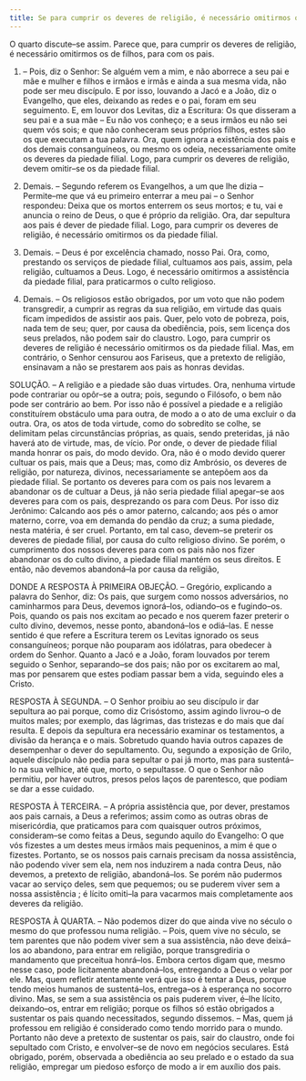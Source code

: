 ```yaml
---
title: Se para cumprir os deveres de religião, é necessário omitirmos os deveres filiais para com os pais
---
```


O quarto discute–se assim. Parece que, para cumprir os deveres de religião, é necessário omitirmos os de filhos, para com os pais.  

1. – Pois, diz o Senhor: Se alguém vem a mim, e não aborrece a seu pai e mãe e mulher e filhos e irmãos e irmãs e ainda a sua mesma vida, não pode ser meu discípulo. E por isso, louvando a Jacó e a João, diz o Evangelho, que eles, deixando as redes e o pai, foram em seu seguimento. E, em louvor dos Levitas, diz a Escritura: Os que disseram a seu pai e a sua mãe – Eu não vos conheço; e a seus irmãos eu não sei quem vós sois; e que não conheceram seus próprios filhos, estes são os que executam a tua palavra. Ora, quem ignora a existência dos pais e dos demais consanguíneos, ou mesmo os odeia, necessariamente omite os deveres da piedade filial. Logo, para cumprir os deveres de religião, devem omitir–se os da piedade filial.  

2. Demais. – Segundo referem os Evangelhos, a um que lhe dizia – Permite–me que vá eu primeiro enterrar a meu pai – o Senhor respondeu: Deixa que os mortos enterrem os seus mortos; e tu, vai e anuncia o reino de Deus, o que é próprio da religião. Ora, dar sepultura aos pais é dever de piedade filial. Logo, para cumprir os deveres de religião, é necessário omitirmos os da piedade filial.  

3. Demais. – Deus é por excelência chamado, nosso Pai. Ora, como, prestando os serviços de piedade filial, cultuamos aos pais, assim, pela religião, cultuamos a Deus. Logo, é necessário omitirmos a assistência da piedade filial, para praticarmos o culto religioso. 

4. Demais. – Os religiosos estão obrigados, por um voto que não podem transgredir, a cumprir as regras da sua religião, em virtude das quais ficam impedidos de assistir aos pais. Quer, pelo voto de pobreza, pois, nada tem de seu; quer, por causa da obediência, pois, sem licença dos seus prelados, não podem sair do claustro. Logo, para cumprir os deveres de religião é necessário omitirmos os da piedade filial.  Mas, em contrário, o Senhor censurou aos Fariseus, que a pretexto de religião, ensinavam a não se prestarem aos pais as honras devidas.  

SOLUÇÃO. – A religião e a piedade são duas virtudes. Ora, nenhuma virtude pode contrariar ou opôr–se a outra; pois, segundo o Filósofo, o bem não pode ser contrário ao bem. Por isso não é possível a piedade e a religião constituírem obstáculo uma para outra, de modo a o ato de uma excluir o da outra. Ora, os atos de toda virtude, como do sobredito se colhe, se delimitam pelas circunstâncias próprias, as quais, sendo preteridas, já não haverá ato de virtude, mas, de vício. Por onde, o dever de piedade filial manda honrar os pais, do modo devido. Ora, não é o modo devido querer cultuar os pais, mais que a Deus; mas, como diz Ambrósio, os deveres de religião, por natureza, divinos, necessariamente se antepõem aos da piedade filial. Se portanto os deveres para com os pais nos levarem a abandonar os de cultuar a Deus, já não seria piedade filial apegar–se aos deveres para com os pais, desprezando os para com Deus. Por isso diz Jerônimo: Calcando aos pés o amor paterno, calcando; aos pés o amor materno, corre, voa em demanda do pendão da cruz; a suma piedade, nesta matéria, é ser cruel. Portanto, em tal caso, devem–se preterir os deveres de piedade filial, por causa do culto religioso divino. Se porém, o cumprimento dos nossos deveres para com os pais não nos fizer abandonar os do culto divino, a piedade filial mantém os seus direitos. E então, não devemos abandoná–la por causa da religião,  

DONDE A RESPOSTA À PRIMEIRA OBJEÇÃO. – Gregório, explicando a palavra do Senhor, diz: Os pais, que surgem como nossos adversários, no caminharmos para Deus, devemos ignorá–los, odiando–os e fugindo–os. Pois, quando os pais nos excitam ao pecado e nos querem fazer preterir o culto divino, devemos, nesse ponto, abandoná–los e odiá–las. E nesse sentido é que refere a Escritura terem os Levitas ignorado os seus consanguíneos; porque não pouparam aos idólatras, para obedecer à ordem do Senhor. Quanto a Jacó e a João, foram louvados por terem seguido o Senhor, separando–se dos pais; não por os excitarem ao mal, mas por pensarem que estes podiam passar bem a vida, seguindo eles a Cristo.  

RESPOSTA À SEGUNDA. – O Senhor proibiu ao seu discípulo ir dar sepultura ao pai porque, como diz Crisóstomo, assim agindo livrou–o de muitos males; por exemplo, das lágrimas, das tristezas e do mais que daí resulta. E depois da sepultura era necessário examinar os testamentos, a divisão da herança e o mais. Sobretudo quando havia outros capazes de desempenhar o dever do sepultamento. Ou, segundo a exposição de Grilo, aquele discípulo não pedia para sepultar o pai já morto, mas para sustentá–lo na sua velhice, até que, morto, o sepultasse. O que o Senhor não permitiu, por haver outros, presos pelos laços de parentesco, que podiam se dar a esse cuidado.  

RESPOSTA À TERCEIRA. – A própria assistência que, por dever, prestamos aos pais carnais, a Deus a referimos; assim como as outras obras de misericórdia, que praticamos para com quaisquer outros próximos, consideram–se como feitas a Deus, segundo aquilo do Evangelho: O que vós fizestes a um destes meus irmãos mais pequeninos, a mim é que o fizestes. Portanto, se os nossos pais carnais precisam da nossa assistência, não podendo viver sem ela, nem nos induzirem a nada contra Deus, não devemos, a pretexto de religião, abandoná–los. Se porém não pudermos vacar ao serviço deles, sem que pequemos; ou se puderem viver sem a nossa assistência ; é lícito omiti–la para vacarmos mais completamente aos deveres da religião. 

RESPOSTA À QUARTA. – Não podemos dizer do que ainda vive no século o mesmo do que professou numa religião. – Pois, quem vive no século, se tem parentes que não podem viver sem a sua assistência, não deve deixá–los ao abandono, para entrar em religião, porque transgrediria o mandamento que preceitua honrá–los. Embora certos digam que, mesmo nesse caso, pode licitamente abandoná–los, entregando a Deus o velar por ele. Mas, quem refletir atentamente verá que isso é tentar a Deus, porque tendo meios humanos de sustentá–los, entrega–os à esperança no socorro divino. Mas, se sem a sua assistência os pais puderem viver, é–lhe lícito, deixando–os, entrar em religião; porque os filhos só estão obrigados a sustentar os pais quando necessitados, segundo dissemos. – Mas, quem já professou em religião é considerado como tendo morrido para o mundo. Portanto não deve a pretexto de sustentar os pais, sair do claustro, onde foi sepultado com Cristo, e envolver–se de novo em negócios seculares. Está obrigado, porém, observada a obediência ao seu prelado e o estado da sua religião, empregar um piedoso esforço de modo a ir em auxílio dos pais.